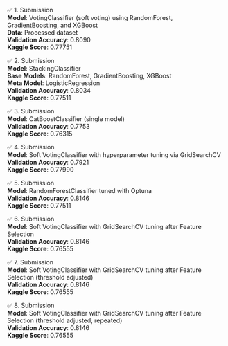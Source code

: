 ✅ 1. Submission  
**Model**: VotingClassifier (soft voting) using RandomForest, GradientBoosting, and XGBoost  
**Data**: Processed dataset  
**Validation Accuracy**: 0.8090  
**Kaggle Score**: 0.77751  

✅ 2. Submission  
**Model**: StackingClassifier  
**Base Models**: RandomForest, GradientBoosting, XGBoost  
**Meta Model**: LogisticRegression  
**Validation Accuracy**: 0.8034  
**Kaggle Score**: 0.77511  

✅ 3. Submission  
**Model**: CatBoostClassifier (single model)  
**Validation Accuracy**: 0.7753  
**Kaggle Score**: 0.76315  

✅ 4. Submission  
**Model**: Soft VotingClassifier with hyperparameter tuning via GridSearchCV  
**Validation Accuracy**: 0.7921  
**Kaggle Score**: 0.77990  

✅ 5. Submission  
**Model**: RandomForestClassifier tuned with Optuna  
**Validation Accuracy**: 0.8146  
**Kaggle Score**: 0.77511  

✅ 6. Submission  
**Model**: Soft VotingClassifier with GridSearchCV tuning after Feature Selection  
**Validation Accuracy**: 0.8146  
**Kaggle Score**: 0.76555  

✅ 7. Submission  
**Model**: Soft VotingClassifier with GridSearchCV tuning after Feature Selection (threshold adjusted)  
**Validation Accuracy**: 0.8146  
**Kaggle Score**: 0.76555  

✅ 8. Submission  
**Model**: Soft VotingClassifier with GridSearchCV tuning after Feature Selection (threshold adjusted, repeated)  
**Validation Accuracy**: 0.8146  
**Kaggle Score**: 0.76555  

